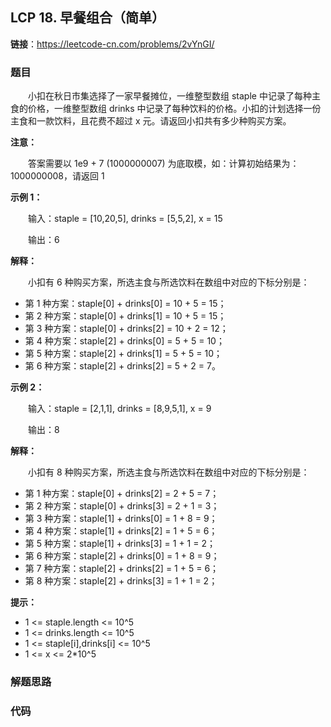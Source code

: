 ## LCP 18. 早餐组合（简单）

**链接**：https://leetcode-cn.com/problems/2vYnGI/

### 题目

&emsp;&emsp;小扣在秋日市集选择了一家早餐摊位，一维整型数组 staple 中记录了每种主食的价格，一维整型数组 drinks 中记录了每种饮料的价格。小扣的计划选择一份主食和一款饮料，且花费不超过 x 元。请返回小扣共有多少种购买方案。

**注意：**

&emsp;&emsp;答案需要以 1e9 + 7 (1000000007) 为底取模，如：计算初始结果为：1000000008，请返回 1

**示例 1：**

&emsp;&emsp;输入：staple = [10,20,5], drinks = [5,5,2], x = 15

&emsp;&emsp;输出：6

**解释：**

&emsp;&emsp;小扣有 6 种购买方案，所选主食与所选饮料在数组中对应的下标分别是：

* 第 1 种方案：staple[0] + drinks[0] = 10 + 5 = 15；
* 第 2 种方案：staple[0] + drinks[1] = 10 + 5 = 15；
* 第 3 种方案：staple[0] + drinks[2] = 10 + 2 = 12；
* 第 4 种方案：staple[2] + drinks[0] = 5 + 5 = 10；
* 第 5 种方案：staple[2] + drinks[1] = 5 + 5 = 10；
* 第 6 种方案：staple[2] + drinks[2] = 5 + 2 = 7。

**示例 2：**

&emsp;&emsp;输入：staple = [2,1,1], drinks = [8,9,5,1], x = 9

&emsp;&emsp;输出：8

**解释：**

&emsp;&emsp;小扣有 8 种购买方案，所选主食与所选饮料在数组中对应的下标分别是：

* 第 1 种方案：staple[0] + drinks[2] = 2 + 5 = 7；
* 第 2 种方案：staple[0] + drinks[3] = 2 + 1 = 3；
* 第 3 种方案：staple[1] + drinks[0] = 1 + 8 = 9；
* 第 4 种方案：staple[1] + drinks[2] = 1 + 5 = 6；
* 第 5 种方案：staple[1] + drinks[3] = 1 + 1 = 2；
* 第 6 种方案：staple[2] + drinks[0] = 1 + 8 = 9；
* 第 7 种方案：staple[2] + drinks[2] = 1 + 5 = 6；
* 第 8 种方案：staple[2] + drinks[3] = 1 + 1 = 2；

**提示：**

* 1 <= staple.length <= 10^5
* 1 <= drinks.length <= 10^5
* 1 <= staple[i],drinks[i] <= 10^5
* 1 <= x <= 2*10^5


### 解题思路


### 代码

